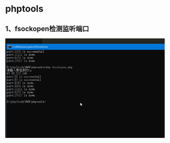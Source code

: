 # phptools
## 1、fsockopen检测监听端口
![fsockeopen test demo](https://github.com/jsy135135/phptools/raw/master/img-folder/fsockeopen.gif)